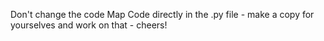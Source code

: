 Don't change the code Map Code directly in the .py file - make a copy for yourselves and work on that - cheers!
